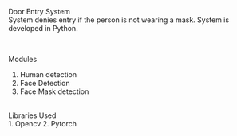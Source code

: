 Door Entry System 
<br>
System denies entry if the person is not wearing a mask. System is developed in Python.

<br>

Modules 
<br>
1. Human detection
2. Face Detection
3. Face Mask detection
<br>
Libraries Used
<br>
1. Opencv
2. Pytorch
